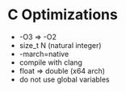 # C Optimizations
- -O3 => -O2
- size_t N (natural integer)
- -march=native
- compile with clang
- float => double (x64 arch)
- do not use global variables
